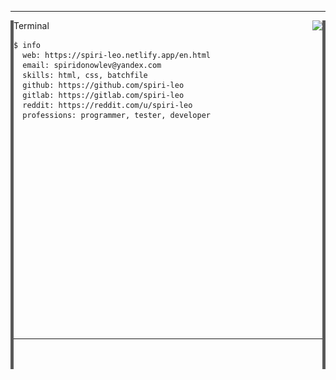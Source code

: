 
---
<a href="#"><img align="left" src="line.png"></a>
<a href="#"><img align="right" src="line.png"></a>
Terminal <a href="https://github.com/"><img align="right" src="https://user-images.githubusercontent.com/65015572/151518813-0a44552a-8f0e-4cf6-baf2-2ce0fa3de208.png"></a>

```
$ info
  web: https://spiri-leo.netlify.app/en.html
  email: spiridonowlev@yandex.com
  skills: html, css, batchfile
  github: https://github.com/spiri-leo
  gitlab: https://gitlab.com/spiri-leo
  reddit: https://reddit.com/u/spiri-leo 
  professions: programmer, tester, developer
    
    
    
    
    
    
    
    
    
    
    
    
    
    
    
    
    
    
    
    
    
```
---
